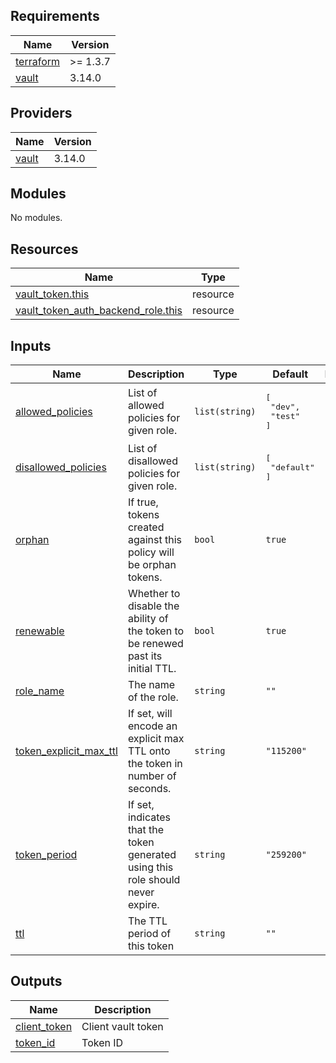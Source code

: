 <!-- BEGIN_TF_DOCS -->
## Requirements

| Name | Version |
|------|---------|
| <a name="requirement_terraform"></a> [terraform](#requirement\_terraform) | >= 1.3.7 |
| <a name="requirement_vault"></a> [vault](#requirement\_vault) | 3.14.0 |

## Providers

| Name | Version |
|------|---------|
| <a name="provider_vault"></a> [vault](#provider\_vault) | 3.14.0 |

## Modules

No modules.

## Resources

| Name | Type |
|------|------|
| [vault_token.this](https://registry.terraform.io/providers/hashicorp/vault/3.14.0/docs/resources/token) | resource |
| [vault_token_auth_backend_role.this](https://registry.terraform.io/providers/hashicorp/vault/3.14.0/docs/resources/token_auth_backend_role) | resource |

## Inputs

| Name | Description | Type | Default | Required |
|------|-------------|------|---------|:--------:|
| <a name="input_allowed_policies"></a> [allowed\_policies](#input\_allowed\_policies) | List of allowed policies for given role. | `list(string)` | <pre>[<br>  "dev",<br>  "test"<br>]</pre> | no |
| <a name="input_disallowed_policies"></a> [disallowed\_policies](#input\_disallowed\_policies) | List of disallowed policies for given role. | `list(string)` | <pre>[<br>  "default"<br>]</pre> | no |
| <a name="input_orphan"></a> [orphan](#input\_orphan) | If true, tokens created against this policy will be orphan tokens. | `bool` | `true` | no |
| <a name="input_renewable"></a> [renewable](#input\_renewable) | Whether to disable the ability of the token to be renewed past its initial TTL. | `bool` | `true` | no |
| <a name="input_role_name"></a> [role\_name](#input\_role\_name) | The name of the role. | `string` | `""` | no |
| <a name="input_token_explicit_max_ttl"></a> [token\_explicit\_max\_ttl](#input\_token\_explicit\_max\_ttl) | If set, will encode an explicit max TTL onto the token in number of seconds. | `string` | `"115200"` | no |
| <a name="input_token_period"></a> [token\_period](#input\_token\_period) | If set, indicates that the token generated using this role should never expire. | `string` | `"259200"` | no |
| <a name="input_ttl"></a> [ttl](#input\_ttl) | The TTL period of this token | `string` | `""` | no |

## Outputs

| Name | Description |
|------|-------------|
| <a name="output_client_token"></a> [client\_token](#output\_client\_token) | Client vault token |
| <a name="output_token_id"></a> [token\_id](#output\_token\_id) | Token ID |
<!-- END_TF_DOCS -->